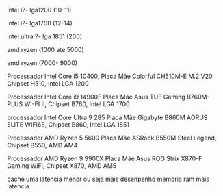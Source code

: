 intel i?- lga1200 (10-11)

intel i?- lga1700 (12-14)

intel ultra ?- lga 1851 (200)

amd ryzen (1000 ate 5000)

amd ryzen (7000- 9000)




Processador Intel Core i5 10400,
Placa Mãe Colorful CH510M-E M.2 V20, Chipset H510, Intel LGA 1200

Processador Intel Core i9 14900F
Placa Mãe Asus TUF Gaming B760M-PLUS WI-FI II, Chipset B760, Intel LGA 1700

processador Intel Core Ultra 9 285
Placa Mãe Gigabyte B860M AORUS ELITE WIFI6E, Chipset B860, Intel LGA 1851

Processador AMD Ryzen 5 5600
Placa Mãe ASRock B550M Steel Legend, Chipset B550, AMD AM4

Processador AMD Ryzen 9 9900X
Placa Mãe Asus ROG Strix X870-F Gaming WiFi, Chipset X870, AMD AM5

cache uma latencia menor ou seja mais desenpenho 
memoria ram mais latencia 

